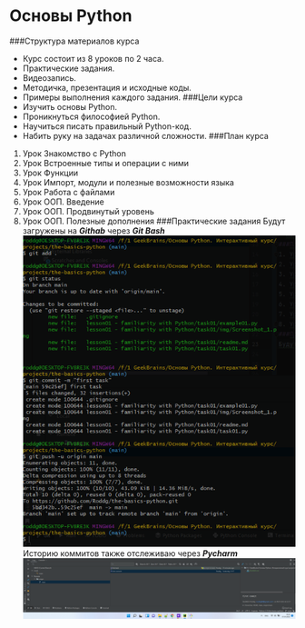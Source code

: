# Основы Python
###Структура материалов курса
- Курс состоит из 8 уроков по 2 часа.
- Практические задания.
- Видеозапись.
- Методичка, презентация и исходные коды.
- Примеры выполнения каждого задания.
###Цели курса
- Изучить основы Python.
- Проникнуться философией Python.
- Научиться писать правильный Python-код.
- Набить руку на задачах различной сложности.
###План курса
1. Урок Знакомство с Python
2. Урок Встроенные типы и операции с ними
3. Урок Функции
4. Урок Импорт, модули и полезные возможности языка 
5. Урок Работа с файлами
6. Урок ООП. Введение
7. Урок ООП. Продвинутый уровень
8. Урок ООП. Полезные дополнения
###Практические задания
Будут загружены на ***Githab*** через ***Git Bash***
![](img/Screenshot_2.png)
Историю коммитов также отслеживаю через ***Pycharm***
![](img/Screenshot_1.png)



